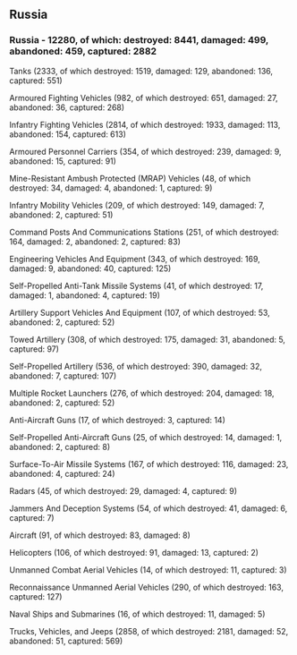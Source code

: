 
 
 ## Russia
 
 ### Russia - 12280, of which: destroyed: 8441, damaged: 499, abandoned: 459, captured: 2882

 

 

 Tanks (2333, of which destroyed: 1519, damaged: 129, abandoned: 136, captured: 551)

 Armoured Fighting Vehicles (982, of which destroyed: 651, damaged: 27, abandoned: 36, captured: 268)

 Infantry Fighting Vehicles (2814, of which destroyed: 1933, damaged: 113, abandoned: 154, captured: 613)

 Armoured Personnel Carriers (354, of which destroyed: 239, damaged: 9, abandoned: 15, captured: 91)

 Mine-Resistant Ambush Protected (MRAP) Vehicles (48, of which destroyed: 34, damaged: 4, abandoned: 1, captured: 9)

 Infantry Mobility Vehicles (209, of which destroyed: 149, damaged: 7, abandoned: 2, captured: 51)

 Command Posts And Communications Stations (251, of which destroyed: 164, damaged: 2, abandoned: 2, captured: 83)

 Engineering Vehicles And Equipment (343, of which destroyed: 169, damaged: 9, abandoned: 40, captured: 125)

 Self-Propelled Anti-Tank Missile Systems (41, of which destroyed: 17, damaged: 1, abandoned: 4, captured: 19)

 Artillery Support Vehicles And Equipment (107, of which destroyed: 53, abandoned: 2, captured: 52)

 Towed Artillery (308, of which destroyed: 175, damaged: 31, abandoned: 5, captured: 97)

 Self-Propelled Artillery (536, of which destroyed: 390, damaged: 32, abandoned: 7, captured: 107)

 Multiple Rocket Launchers (276, of which destroyed: 204, damaged: 18, abandoned: 2, captured: 52)

 Anti-Aircraft Guns (17, of which destroyed: 3, captured: 14)

 Self-Propelled Anti-Aircraft Guns (25, of which destroyed: 14, damaged: 1, abandoned: 2, captured: 8)

 Surface-To-Air Missile Systems (167, of which destroyed: 116, damaged: 23, abandoned: 4, captured: 24)

 Radars (45, of which destroyed: 29, damaged: 4, captured: 9)

 Jammers And Deception Systems (54, of which destroyed: 41, damaged: 6, captured: 7)

 Aircraft (91, of which destroyed: 83, damaged: 8)

 Helicopters (106, of which destroyed: 91, damaged: 13, captured: 2)

 Unmanned Combat Aerial Vehicles (14, of which destroyed: 11, captured: 3)

 Reconnaissance Unmanned Aerial Vehicles (290, of which destroyed: 163, captured: 127)

 Naval Ships and Submarines (16, of which destroyed: 11, damaged: 5)

 Trucks, Vehicles, and Jeeps (2858, of which destroyed: 2181, damaged: 52, abandoned: 51, captured: 569)

